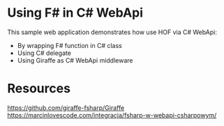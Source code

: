 # Using F# in C# WebApi

This sample web application demonstrates how use HOF via C# WebApi:
 * By wrapping F# function in C# class
 * Using C# delegate
 * Using Giraffe as C# WebApi middleware

# Resources

https://github.com/giraffe-fsharp/Giraffe
https://marcinlovescode.com/integracja/fsharp-w-webapi-csharpowym/
